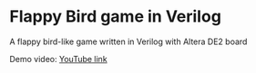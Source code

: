 # Flappy Bird game in Verilog

A flappy bird-like game written in Verilog with Altera DE2 board

Demo video: [YouTube link](https://www.youtube.com/watch?v=iP1Z-7yjimM)
